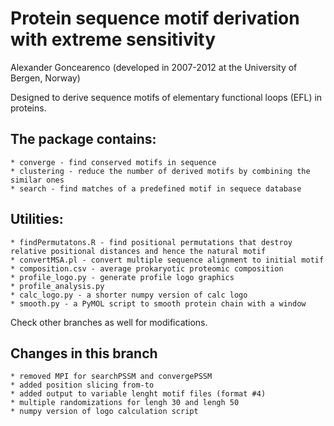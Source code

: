 # Protein sequence motif derivation with extreme sensitivity

Alexander Goncearenco (developed in 2007-2012 at the University of Bergen, Norway)

Designed to derive sequence motifs of elementary functional loops (EFL) in proteins.

## The package contains:

    * converge - find conserved motifs in sequence
    * clustering - reduce the number of derived motifs by combining the similar ones
    * search - find matches of a predefined motif in sequece database

## Utilities:
    * findPermutatons.R - find positional permutations that destroy relative positional distances and hence the natural motif
    * convertMSA.pl - convert multiple sequence alignment to initial motif
    * composition.csv - average prokaryotic proteomic composition
    * profile_logo.py - generate profile logo graphics
    * profile_analysis.py
    * calc_logo.py - a shorter numpy version of calc logo
    * smooth.py - a PyMOL script to smooth protein chain with a window

Check other branches as well for modifications.

## Changes in this branch
    * removed MPI for searchPSSM and convergePSSM
    * added position slicing from-to
    * added output to variable lenght motif files (format #4)
    * multiple randomizations for lengh 30 and lengh 50
    * numpy version of logo calculation script


